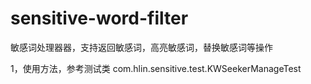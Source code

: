 # sensitive-word-filter


敏感词处理器器，支持返回敏感词，高亮敏感词，替换敏感词等操作

1，使用方法，参考测试类
com.hlin.sensitive.test.KWSeekerManageTest
